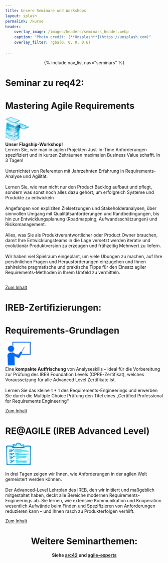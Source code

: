 ```yaml
---
title: Unsere Seminare und Workshops
layout: splash
permalink: /kurse
header:
    overlay_image: /images/headers/seminars_header.webp
    caption: "Photo credit: [**Unsplash**](https://unsplash.com)"
    overlay_filter: rgba(0, 0, 0, 0.6)

---
```


<center>
{% include nav_list nav="seminars" %}
</center>

<div class="grid-container wide-container smaller flex-start" markdown="1">

<div class="box light_grey" markdown="1">

<h1 class="sem"> Seminar zu req42: </h1>

# Mastering Agile Requirements

![](images/seminars/masteringagile.png)<br>
**Unser Flagship-Workshop!** <br> Lernen Sie, wie man in agilen Projekten Just-in-Time Anforderungen spezifiziert und in kurzen Zeiträumen maximalen Business Value schafft. In 3 Tagen!
<br><br>
Unterrichtet von Referenten mit Jahrzehnten Erfahrung in Requirements-Analyse und Agilität.
<br><br>
Lernen Sie, wie man nicht nur den Product Backlog aufbaut und pflegt, sondern was sonst noch alles dazu gehört, um erfolgreich Systeme und Produkte zu entwickeln
<br><br>
Angefangen von expliziten Zielsetzungen und Stakeholderanalysen, über sinnvollen Umgang mit Qualitätsanforderungen und Randbedingungen, bis hin zur Entwicklungsplanung (Roadmapping, Aufwandsschätzungen) und Risikomanagement.
<br><br>
Alles, was Sie als Produktverantwortlicher oder Product Owner brauchen, damit Ihre Entwicklungsteams in die Lage versetzt werden iterativ und evolutionär Produktversion zu erzeugen und frühzeitig Mehrwert zu liefern.
<br><br>
Wir haben viel Spielraum eingeplant, um viele Übungen zu machen, auf Ihre persönlichen Fragen und Herausforderungen einzugehen und Ihnen zahlreiche pragmatische und praktische Tipps für den Einsatz agiler Requirements-Methoden in Ihrem Umfeld zu vermitteln.
<br><br>

<a href="/masteringagile" class="btn btn--info">Zum Inhalt</a>

</div>

<div class="box light_grey" markdown="1">

<h1 class="sem"> IREB-Zertifizierungen: </h1>

# Requirements-Grundlagen
![](images/seminars/req.png)<br>
Eine **kompakte Auffrischung** von Analyseskills – ideal für die Vorbereitung zur Prüfung des IREB Foundation Levels (CPRE-Zertifikat), welches Voraussetzung für alle Advanced Level Zertifikate ist.
<br> <br>
Lernen Sie das kleine 1 * 1 des Requirements-Engineerings und erwerben Sie durch die Multiple Choice Prüfung den Titel eines „Certified Professional for Requirements Engineering“

<a href="/requirements-grundlagen" class="btn btn--info">Zum Inhalt</a>

<h1 class="no-break"> RE@AGILE (IREB Advanced Level) </h1>

![](images/seminars/reagile.png)<br>

In drei Tagen zeigen wir Ihnen, wie Anforderungen in der agilen Welt gemeistert werden können.
<br><br>
Der Advanced-Level Lehrplan des IREB, den wir initiiert und maßgeblich mitgestaltet haben, deckt alle Bereiche modernen Requirements-Engineerings ab. Sie lernen, wie extensive Kommunikation und Kooperation wesentlich Aufwände beim Finden und Spezifizieren von Anforderungen reduzieren kann – und Ihnen rasch zu Produkterfolgen verhilft.

<a href="/reagile" class="btn btn--info">Zum Inhalt</a>

</div>

</div>

<div class="splash_text" style="text-align: center" markdown="1">

<h1 class="sem"> Weitere Seminarthemen: </h1>

**Siehe [arc42](https://www.arc42.de/) und [agile-experts](https://agile-experts.ch/)**

</div>

